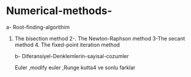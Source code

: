 # Numerical-methods-
a- Root-finding-algorithim <p></p>
1. The bisection method 2-. The Newton-Raphson method 3-The secant method 4. The fixed-point iteration method<p></p>
b- Diferansiyel-Denklemlerin-sayisal-cozumler<p></p>
Euler ,modify euler ,Runge kutta4 ve sonlu farklar<p></p>
